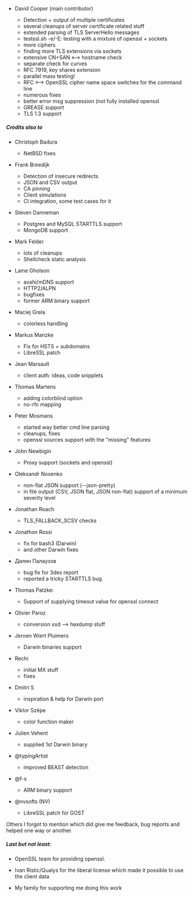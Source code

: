 
* David Cooper (main contributor)

  - Detection + output of multiple certificates
  - several cleanups of server certificate related stuff
  - extended parsing of TLS ServerHello messages
  - testssl.sh -e/-E: testing with a mixture of openssl + sockets
  - more ciphers
  - finding more TLS extensions via sockets
  - extensive CN+SAN <--> hostname check
  - separate check for curves
  - RFC 7919, key shares extension
  - parallel mass testing!
  - RFC <--> OpenSSL cipher name space switches for the command line
  - numerous fixes
  - better error msg suppression (not fully installed openssl
  - GREASE support
  - TLS 1.3 support

##### Credits also to

* Christoph Badura
  - NetBSD fixes

* Frank Breedijk
  - Detection of insecure redirects
  - JSON and CSV output
  - CA pinning
  - Client simulations
  - CI integration, some test cases for it

 * Steven Danneman
   - Postgres and MySQL STARTTLS support
   * MongoDB support

* Mark Felder
  - lots of cleanups
  - Shellcheck static analysis

* Laine Gholson
  - avahi/mDNS support
  - HTTP2/ALPN
  - bugfixes
  - former ARM binary support

* Maciej Grela
  - colorless handling

* Markus Manzke
  - Fix for HSTS + subdomains
  - LibreSSL patch

* Jean Marsault
  - client auth: ideas, code snipplets

* Thomas Martens
  - adding colorblind option
  - no-rfc mapping

* Peter Mosmans
  - started way better cmd line parsing
  - cleanups, fixes
  - openssl sources support with the "missing" features

* John Newbigin
  - Proxy support (sockets and openssl)

* Oleksandr Nosenko
  - non-flat JSON support (--json-pretty)
  - in file output (CSV, JSON flat, JSON non-flat) support of a minimum severity level

* Jonathan Roach
  - TLS_FALLBACK_SCSV checks

* Jonathon Rossi
  - fix for bash3 (Darwin)
  - and other Darwin fixes

* Дилян Палаузов
  - bug fix for 3des report
  - reported a tricky STARTTLS bug

* Thomas Patzke:
  - Support of supplying timeout value for openssl connect

* Olivier Paroz
  - conversion xxd --> hexdump stuff

* Jeroen Wiert Pluimers
  - Darwin binaries support

* Rechi
  - initial MX stuff
  - fixes

* Dmitri S
  - inspiration & help for Darwin port

* Viktor Szépe
  - color function maker

* Julien Vehent
  - supplied 1st Darwin binary

* @typingArtist
  - improved BEAST detection

* @f-s
  - ARM binary support

* @nvsofts (NV)
  - LibreSSL patch for GOST

Others I forgot to mention which did give me feedback, bug reports and helped one way or another.


##### Last but not least:

* OpenSSL team for providing openssl.

* Ivan Ristic/Qualys for the liberal license which made it possible to use the client data

* My family for supporting me doing this work

